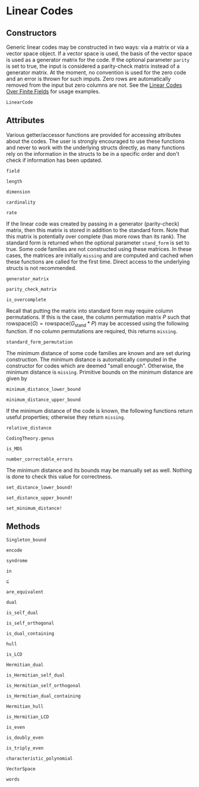 # Linear Codes

## Constructors

Generic linear codes may be constructed in two ways: via a matrix or via a vector space object. If a vector space is used, the basis of the vector space is used as a generator matrix for the code. If the optional parameter `parity` is set to true, the input is considered a parity-check matrix instead of a generator matrix. At the moment, no convention is used for the zero code and an error is thrown for such imputs. Zero rows are automatically removed from the input but zero columns are not. See the [Linear Codes Over Finite Fields](@ref) for usage examples.
```@docs
LinearCode
```

## Attributes

Various getter/accessor functions are provided for accessing attributes about the codes. The user is strongly encouraged to use these functions and never to work with the underlying structs directly, as many functions rely on the information in the structs to be in a specific order and don't check if information has been updated.

```@docs
field
```

```@docs
length
```

```@docs
dimension
```

```@docs
cardinality
```

```@docs
rate
```

If the linear code was created by passing in a generator (parity-check) matrix, then this matrix is stored in addition to the standard form. Note that this matrix is potentially over complete (has more rows than its rank). The standard form is returned when the optional parameter `stand_form` is set to true. Some code families are not constructed using these matrices. In these cases, the matrices are initially `missing` and are computed and cached when these functions are called for the first time. Direct access to the underlying structs is not recommended.
```@docs
generator_matrix
```

```@docs
parity_check_matrix
```

```@docs
is_overcomplete
```

Recall that putting the matrix into standard form may require column permutations. If this is the case, the column permutation matrix $P$ such that $\mathrm{rowspace}(G) = \mathrm{rowspace}(G_\mathrm{stand} * P)$ may be accessed using the following function. If no column permutations are required, this returns `missing`.
```@docs
standard_form_permutation
```

The minimum distance of some code families are known and are set during construction. The minimum distance is automatically computed in the constructor for codes which are deemed "small enough". Otherwise, the minimum distance is `missing`. Primitive bounds on the minimum distance are given by
```@docs
minimum_distance_lower_bound
```

```@docs
minimum_distance_upper_bound
```

If the minimum distance of the code is known, the following functions return useful properties; otherwise they return `missing`.

```@docs
relative_distance
```

```@docs
CodingTheory.genus
```

```@docs
is_MDS
```

```@docs
number_correctable_errors
```

The minimum distance and its bounds may be manually set as well. Nothing is done to check this value for correctness.
```@docs
set_distance_lower_bound!
```

```@docs
set_distance_upper_bound!
```

```@docs
set_minimum_distance!
```

## Methods

```@docs
Singleton_bound
```

```@docs
encode
```

```@docs
syndrome
```

```@docs
in
```

```@docs
⊆
```

```@docs
are_equivalent
```

```@docs
dual
```

```@docs
is_self_dual
```

```@docs
is_self_orthogonal
```

```@docs
is_dual_containing
```

```@docs
hull
```

```@docs
is_LCD
```

```@docs
Hermitian_dual
```

```@docs
is_Hermitian_self_dual
```

```@docs
is_Hermitian_self_orthogonal
```

```@docs
is_Hermitian_dual_containing
```

```@docs
Hermitian_hull
```

```@docs
is_Hermitian_LCD
```

```@docs
is_even
```

```@docs
is_doubly_even
```

```@docs
is_triply_even
```

```@docs
characteristic_polynomial
```

```@docs
VectorSpace
```

```@docs
words
```
